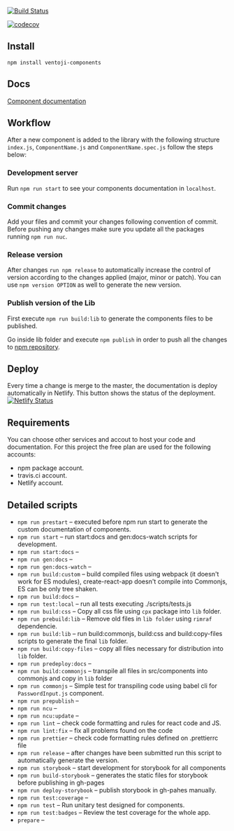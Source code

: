 
[![Build Status](https://travis-ci.com/react-ventoji-components/ventoji-components.svg?branch=master)](https://travis-ci.com/react-ventoji-components/ventoji-components)

[![codecov](https://codecov.io/gh/react-ventoji-components/ventoji-components/branch/master/graph/badge.svg?token=g0MOUrH8oZ)](https://codecov.io/gh/react-ventoji-components/ventoji-components)

## Install
```
npm install ventoji-components
```

## Docs
[Component documentation](https://app.netlify.com/sites/objective-jang-fd103f)

## Workflow

After a new component is added to the library with the following structure `index.js`, `ComponentName.js` and `ComponentName.spec.js` follow the steps below:

### Development server

Run `npm run start` to see your components documentation in `localhost`.

### Commit changes
Add your files and commit your changes following convention of commit. Before pushing any changes make sure you update all the packages running `npm run nuc`.

### Release version
After changes `run npm release` to automatically increase the control of version according to the changes applied (major, minor or patch). You can use `npm version OPTION` as well to generate the new version.

### Publish version of the Lib
First execute `npm run build:lib` to generate the components files to be published.

Go inside lib folder and execute `npm publish` in order to push all the changes to [npm repository](https://www.npmjs.com/package/ventoji-components).

## Deploy
Every time a change is merge to the master, the documentation is deploy automatically in Netlify. This button shows the status of the deployment.
[![Netlify Status](https://api.netlify.com/api/v1/badges/efafbf28-ff8a-4136-9306-72618d925f7c/deploy-status)](https://app.netlify.com/sites/objective-jang-fd103f/deploys)

## Requirements

You can choose other services and accout to host your code and documentation. For this project the free plan are used for the following accounts:

- npm package account.
- travis.ci account.
- Netlify account.

## Detailed scripts

* `npm run prestart` – executed before npm run start to generate the custom documentation of components.
* `npm run start` – run start:docs and gen:docs-watch scripts for development.
* `npm run start:docs` –
* `npm run gen:docs` –
* `npm run gen:docs-watch` –
* `npm run build:custom` – build compiled files using webpack (it doesn't work for ES modules), create-react-app doesn't compile into Commonjs, ES can be only tree shaken.
* `npm run build:docs` – 
* `npm run test:local` – run all tests executing ./scripts/tests.js
* `npm run build:css` – Copy all css file using `cpx` package into `lib` folder.
* `npm run prebuild:lib` – Remove old files in `lib folder` using `rimraf` dependencie.
* `npm run build:lib` – run build:commonjs, build:css and build:copy-files scripts to generate the final `lib` folder.
* `npm run build:copy-files` – copy all files necessary for distribution into `lib` folder.
* `npm run predeploy:docs` – 
* `npm run build:commonjs` – transpile all files in src/components into commonjs and copy in `lib` folder
* `npm run commonjs` – Simple test for transpiling code using babel cli for `PasswordInput.js` component.
* `npm run prepublish` –
* `npm run ncu` –
* `npm run ncu:update` –
* `npm run lint` – check code formatting and rules for react code and JS.
* `npm run lint:fix` – fix all problems found on the code 
* `npm run prettier` – check code formatting rules defined on .prettierrc file
* `npm run release` – after changes have been submitted run this script to automatically generate the version.
* `npm run storybook` – start development for storybook for all components
* `npm run build-storybook` – generates the static files for storybook before publishing in gh-pages
* `npm run deploy-storybook` – publish storybook in gh-pahes manually.
* `npm run test:coverage` – 
* `npm run test` – Run unitary test designed for components.
* `npm run test:badges` – Review the test coverage for the whole app.
* `prepare` –